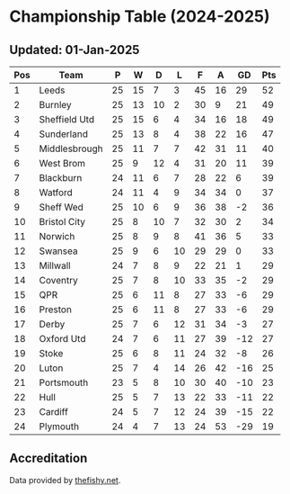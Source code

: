# Championship Table (2024-2025)
## Updated: 01-Jan-2025

| Pos | Team | P | W | D | L | F | A | GD | Pts |
| --- | --- | --- | --- | --- | --- | --- | --- | --- | --- |
| 1 | Leeds | 25 | 15 | 7 | 3 | 45 | 16 | 29 | 52 |
| 2 | Burnley | 25 | 13 | 10 | 2 | 30 | 9 | 21 | 49 |
| 3 | Sheffield Utd | 25 | 15 | 6 | 4 | 34 | 16 | 18 | 49 |
| 4 | Sunderland | 25 | 13 | 8 | 4 | 38 | 22 | 16 | 47 |
| 5 | Middlesbrough | 25 | 11 | 7 | 7 | 42 | 31 | 11 | 40 |
| 6 | West Brom | 25 | 9 | 12 | 4 | 31 | 20 | 11 | 39 |
| 7 | Blackburn | 24 | 11 | 6 | 7 | 28 | 22 | 6 | 39 |
| 8 | Watford | 24 | 11 | 4 | 9 | 34 | 34 | 0 | 37 |
| 9 | Sheff Wed | 25 | 10 | 6 | 9 | 36 | 38 | -2 | 36 |
| 10 | Bristol City | 25 | 8 | 10 | 7 | 32 | 30 | 2 | 34 |
| 11 | Norwich | 25 | 8 | 9 | 8 | 41 | 36 | 5 | 33 |
| 12 | Swansea | 25 | 9 | 6 | 10 | 29 | 29 | 0 | 33 |
| 13 | Millwall | 24 | 7 | 8 | 9 | 22 | 21 | 1 | 29 |
| 14 | Coventry | 25 | 7 | 8 | 10 | 33 | 35 | -2 | 29 |
| 15 | QPR | 25 | 6 | 11 | 8 | 27 | 33 | -6 | 29 |
| 16 | Preston | 25 | 6 | 11 | 8 | 27 | 33 | -6 | 29 |
| 17 | Derby | 25 | 7 | 6 | 12 | 31 | 34 | -3 | 27 |
| 18 | Oxford Utd | 24 | 7 | 6 | 11 | 27 | 39 | -12 | 27 |
| 19 | Stoke | 25 | 6 | 8 | 11 | 24 | 32 | -8 | 26 |
| 20 | Luton | 25 | 7 | 4 | 14 | 26 | 42 | -16 | 25 |
| 21 | Portsmouth | 23 | 5 | 8 | 10 | 30 | 40 | -10 | 23 |
| 22 | Hull | 25 | 5 | 7 | 13 | 22 | 33 | -11 | 22 |
| 23 | Cardiff | 24 | 5 | 7 | 12 | 24 | 39 | -15 | 22 |
| 24 | Plymouth | 24 | 4 | 7 | 13 | 24 | 53 | -29 | 19 |

## Accreditation 

Data provided by [thefishy.net](https://www.thefishy.net/).